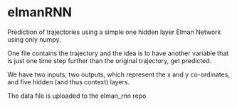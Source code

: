 # elmanRNN
Prediction of trajectories using a simple one hidden layer Elman Network using only numpy.

One file contains the trajectory and the idea is to have another variable that is just one time step further than the original trajectory, get predicted. 

We have two inputs, two outputs, which represent the x and y co-ordinates, and five hidden (and thus context) layers.

The data file is uploaded to the elman_rnn repo
